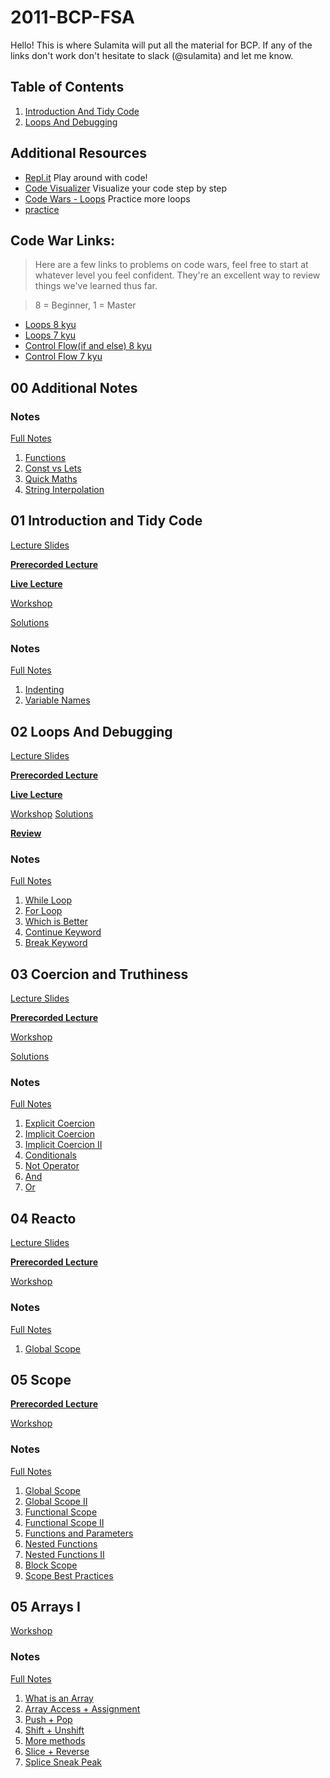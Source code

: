 # 2011-BCP-FSA

Hello! This is where Sulamita will put all the material for BCP. If any of the links don't work don't hesitate to slack (@sulamita) and let me know.



## Table of Contents

1. [Introduction And Tidy Code](#01-introduction-and-tidy-code)
2. [Loops And Debugging](#02-loops-and-debugging)

## Additional Resources

- [Repl.it](https://repl.it/repls) Play around with code!
- [Code Visualizer](http://www.pythontutor.com/visualize.html#mode=edit) Visualize your code step by step
- [Code Wars - Loops](https://www.codewars.com/kata/search/javascript?q=&r%5B%5D=-8&r%5B%5D=-7&tags=Loops) Practice more loops
- [practice](https://www.codewars.com/users/MrZizoScream/authored)

## Code War Links:

> Here are a few links to problems on code wars, feel free to start at whatever level you feel confident. They're an excellent way to review things we've learned thus far.

> 8 = Beginner, 1 = Master

- [Loops 8 kyu](https://www.codewars.com/kata/search/my-languages?beta=false&q=&r=-8&tags=Loops)
- [Loops 7 kyu](https://www.codewars.com/kata/search/my-languages?q=&r%5B%5D=-7&tags=Loops&beta=false)
- [Control Flow(if and else) 8 kyu](https://www.codewars.com/kata/search/my-languages?beta=false&q=&r=-8&tags=Control+Flow)
- [Control Flow 7 kyu](https://www.codewars.com/kata/search/my-languages?q=&r%5B%5D=-7&tags=Control+Flow&beta=false)

## **00 Additional Notes**

### Notes

[Full Notes](00-additional-notes)

1. [Functions](00-additional-notes/01-functions.js)
2. [Const vs Lets](00-additional-notes/02-const-vs-let.js)
3. [Quick Maths](00-additional-notes/03-quick-maths.js)
4. [String Interpolation](00-additional-notes/04-string-interpolation.js)

## **01 Introduction and Tidy Code**

[Lecture Slides](00-slides/01-Intro.pdf)

**[Prerecorded Lecture](https://learn.fullstackacademy.com/workshop/5ab7da028b8e9b000477fd36/content/5ab7da7b332a660004a45a83/text)**

**[Live Lecture](https://youtu.be/smpmof_NW3Y)**

[Workshop](https://learn.fullstackacademy.com/workshop/5ab7da028b8e9b000477fd36/content/5ab7dbafa468c900045db6ed/text)

[Solutions](https://learn.fullstackacademy.com/workshop/5ab7da028b8e9b000477fd36/content/5ab7dc11a468c900045db703/text)


### Notes

[Full Notes](01-tidy-code)

1. [Indenting](01-tidy-code/01-indenting.js)
2. [Variable Names](01-tidy-code/02-variable-names.js)

## **02 Loops And Debugging**

[Lecture Slides](00-slides/02-Loops.pdf)

**[Prerecorded Lecture](https://learn.fullstackacademy.com/workshop/5ac57192f7ff470004a63148/content/5ac571d2bd9f9e0004adb0a4/text)**

**[Live Lecture](https://youtu.be/rJ3xVZpnoUg)**

[Workshop](https://learn.fullstackacademy.com/workshop/5ac57192f7ff470004a63148/content/5ac572977ec3340004bddd57/text)
[Solutions](https://learn.fullstackacademy.com/workshop/5ac57192f7ff470004a63148/content/5ac57384f7ff470004a63170/text)

**[Review](https://youtu.be/Gb2xAWcoLvc)**

### Notes

[Full Notes](02-loops-and-debugging)

1. [While Loop](02-loops-and-debugging/01-while-loop.js)
2. [For Loop](02-loops-and-debugging/02-for-loop.js)
3. [Which is Better](02-loops-and-debugging/03-which-is-better.js)
4. [Continue Keyword](02-loops-and-debugging/04-continue-keyword.js)
5. [Break Keyword](02-loops-and-debugging/04-break-keyword.js)


## **03 Coercion and Truthiness**
[Lecture Slides](00-slides/03-Coercion.pdf)

**[Prerecorded Lecture](https://learn.fullstackacademy.com/workshop/5ac574e51abd3200043c12e8/content/5ac574e51abd3200043c12ec/text)**

[Workshop](https://learn.fullstackacademy.com/workshop/5ac574e51abd3200043c12e8/content/5ac574e51abd3200043c12ed/text)

[Solutions](https://learn.fullstackacademy.com/workshop/5ac574e51abd3200043c12e8/content/5ac574e51abd3200043c12ee/text)

### Notes 
[Full Notes](03-coercion-and-truthiness)

1. [Explicit Coercion](03-coercion-and-truthiness/01-explicit-coercion.js)
2. [Implicit Coercion](03-coercion-and-truthiness/02-implicit-coercion.js)
3. [Implicit Coercion II](03-coercion-and-truthiness/03-implicit-coercion-II.js)
4. [Conditionals](03-coercion-and-truthiness/04-conditionals.js)
5. [Not Operator](03-coercion-and-truthiness/05-not-operator.js)
6. [And](03-coercion-and-truthiness/06-and.js)
7. [Or](03-coercion-and-truthiness/07-or.js)

## **04 Reacto**
[Lecture Slides](00-slides/04-Reacto.pdf)

**[Prerecorded Lecture](https://www.youtube.com/watch?v=SNuD3NwpMHE&feature=youtu.be&rel=0)**

[Workshop]()
### Notes 
[Full Notes](04-Reacto)

1. [Global Scope](04-Reacto/01-vowel-count.js)

## **05 Scope**

**[Prerecorded Lecture](https://learn.fullstackacademy.com/workshop/5ac576417ec3340004bdddb4/content/5ac576417ec3340004bdddb8/text)**


[Workshop](https://learn.fullstackacademy.com/workshop/5ac576417ec3340004bdddb4/content/5ac576417ec3340004bdddb9/text)


### Notes 
[Full Notes](05-scope)

1. [Global Scope](05-scope/01-global-scope.js)
2. [Global Scope II](05-scope/02-global-scope-II.js)
3. [Functional Scope](05-scope/03-functional-scope.js)
4. [Functional Scope II](05-scope/04-functional-scope-II.js)
5. [Functions and Parameters](05-scope/05-functions-and-parameters.js)
6. [Nested Functions](05-scope/06-nested-functions.js)
7. [Nested Functions II](05-scope/07-nested-functions-II.js)
8. [Block Scope](05-scope/08-block-scope.js)
9. [Scope Best Practices](05-scope/09-scope-best-practices.js)

## **05 Arrays I**

<!-- **[Live Lecture]()** -->

[Workshop](https://learn.fullstackacademy.com/workshop/5ac57806bd9f9e0004adb186/content/5ac57806bd9f9e0004adb18b/text)

### Notes 
[Full Notes](06-arrays-i)

1. [What is an Array](06-arrays-i/01-what-is-an-array.js)
2. [Array Access + Assignment](06-arrays-i/02-array-accessing.js)
3. [Push + Pop](06-arrays-i/03-push-pop.js)
4. [Shift + Unshift](06-arrays-i/04-shift-unshift.js)
5. [More methods](06-arrays-i/05-more-methods.js)
6. [Slice + Reverse](06-arrays-i/06-slice.js)
7. [Splice Sneak Peak](/06-arrays-i/07-splice-sneak-peak.js)